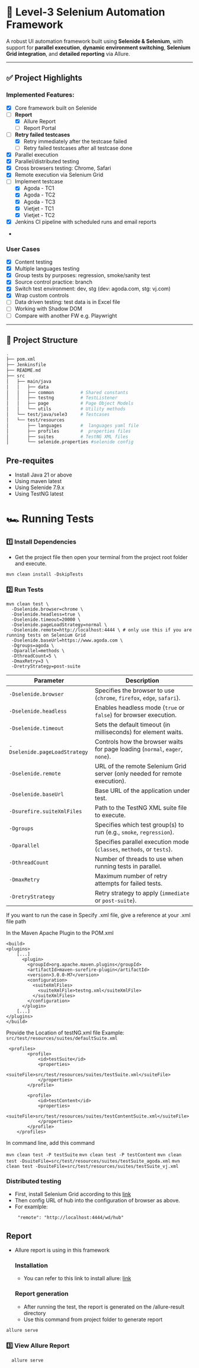 # 🚀 Level-3 Selenium Automation Framework

A robust UI automation framework built using **Selenide & Selenium**, with support for **parallel execution**, **dynamic environment switching**, **Selenium Grid integration**, and **detailed reporting** via Allure.

---

## ✅ Project Highlights

### Implemented Features:
- [x] Core framework built on Selenide
- [ ] **Report**
  - [x] Allure Report
  - [ ] Report Portal
- [ ] **Retry failed testcases**
  - [x] Retry immediately after the testcase failed
  - [ ] Retry failed testcases after all testcase done
- [x] Parallel execution
- [x] Parallel/distributed testing
- [x] Cross browsers testing: Chrome, Safari
- [x] Remote execution via Selenium Grid
- [ ] Implement testcase
  - [x] Agoda - TC1
  - [x] Agoda - TC2
  - [x] Agoda - TC3
  - [x] Vietjet - TC1
  - [x] Vietjet - TC2
- [x] Jenkins CI pipeline with scheduled runs and email reports
- 
### User Cases
- [x] Content testing
- [x] Multiple languages testing
- [x] Group tests by purposes: regression, smoke/sanity test
- [x] Source control practice: branch
- [x] Switch test environment: dev, stg (dev: agoda.com, stg: vj.com)
- [x] Wrap custom controls
- [ ] Data driven testing: test data is in Excel file
- [ ] Working with Shadow DOM
- [ ] Compare with another FW e.g. Playwright

---

## 📁 Project Structure

```bash
.
├── pom.xml
├── Jenkinsfile
├── README.md
├── src
│   ├── main/java
│   │   ├── data  
│   │   ├── common          # Shared constants
│   │   ├── testng          # TestListener
│   │   ├── page            # Page Object Models
│   │   └── utils           # Utility methods
│   └── test/java/sele3     # Testcases
│   └── test/resources
│       ├── languages       #  languages yaml file
│       ├── profiles        #  properties files
│       ├── suites          # TestNG XML files
│       └── selenide.properties #selenide config
```
## Pre-requites

- Install Java 21 or above
- Using maven latest
- Using Selenide 7.9.x
- Using TestNG latest

# 🏎️ Running Tests

### 1️⃣ Install Dependencies

- Get the project file then open your terminal from the project root folder and execute.

```
mvn clean install -DskipTests
```

### 2️⃣ Run Tests

```
mvn clean test \
  -Dselenide.browser=chrome \
  -Dselenide.headless=true \
  -Dselenide.timeout=20000 \
  -Dselenide.pageLoadStrategy=normal \
  -Dselenide.remote=http://localhost:4444 \ # only use this if you are running tests on Selenium Grid
  -Dselenide.baseUrl=https://www.agoda.com \
  -Dgroups=agoda \
  -Dparallel=methods \
  -DthreadCount=5 \
  -DmaxRetry=3 \
  -DretryStrategy=post-suite
  ```

| Parameter                     | Description                                                                  |
|-------------------------------|------------------------------------------------------------------------------|
| `-Dselenide.browser`          | Specifies the browser to use (`chrome`, `firefox`, `edge`, `safari`).        |
| `-Dselenide.headless`         | Enables headless mode (`true` or `false`) for browser execution.             |
| `-Dselenide.timeout`          | Sets the default timeout (in milliseconds) for element waits.                |
| `-Dselenide.pageLoadStrategy` | Controls how the browser waits for page loading (`normal`, `eager`, `none`). |
| `-Dselenide.remote`           | URL of the remote Selenium Grid server (only needed for remote execution).   |
| `-Dselenide.baseUrl`          | Base URL of the application under test.                                      |
| `-Dsurefire.suiteXmlFiles`    | Path to the TestNG XML suite file to execute.                                |
| `-Dgroups`                    | Specifies which test group(s) to run (e.g., `smoke`, `regression`).          |
| `-Dparallel`                  | Specifies parallel execution mode (`classes`, `methods`, or `tests`).        |
| `-DthreadCount`               | Number of threads to use when running tests in parallel.                     |
| `-DmaxRetry`                  | Maximum number of retry attempts for failed tests.                           |
| `-DretryStrategy`             | Retry strategy to apply (`immediate` or `post-suite`).                       |




If you want to run the case in Specify .xml file, give a reference at your .xml file path

In the Maven Apache Plugin to the POM.xml

```
<build>
<plugins>
    [...]
      <plugin>
        <groupId>org.apache.maven.plugins</groupId>
        <artifactId>maven-surefire-plugin</artifactId>
        <version>3.0.0-M7</version>
        <configuration>
          <suiteXmlFiles>
            <suiteXmlFile>testng.xml</suiteXmlFile>
          </suiteXmlFiles>
        </configuration>
      </plugin>
    [...]
</plugins>
</build>
```

Provide the Location of testNG.xml file
Example: `src/test/resources/suites/defaultSuite.xml`
```
 <profiles>
        <profile>
            <id>testSuite</id>
            <properties>
                <suiteFile>src/test/resources/suites/testSuite.xml</suiteFile>
            </properties>
        </profile>

        <profile>
            <id>testContent</id>
            <properties>
                <suiteFile>src/test/resources/suites/testContentSuite.xml</suiteFile>
            </properties>
        </profile>
    </profiles>
```
In command line, add this command

```mvn clean test -P testSuite```
```mvn clean test -P testContent```
```mvn clean test -DsuiteFile=src/test/resources/suites/testSuite_agoda.xml```
```mvn clean test -DsuiteFile=src/test/resources/suites/testSuite_vj.xml```



### Distributed testing

- First, install Selenium Grid according to this [link](https://www.selenium.dev/documentation/grid/getting_started/)
- Then config URL of hub into the configuration of browser as above.
- For examlple:
  ```
   "remote": "http://localhost:4444/wd/hub"
  ```

## Report

- Allure report is using in this framework

  ### Installation
  - You can refer to this link to install allure: [link](https://docs.qameta.io/allure/#_installing_a_commandline)
  ### Report generation
  - After running the test, the report is generated on the /allure-result directory
  - Use this command from project folder to generate report

```cmd
allure serve
```

### 3️⃣ View Allure Report

```sh    
  allure serve
```
